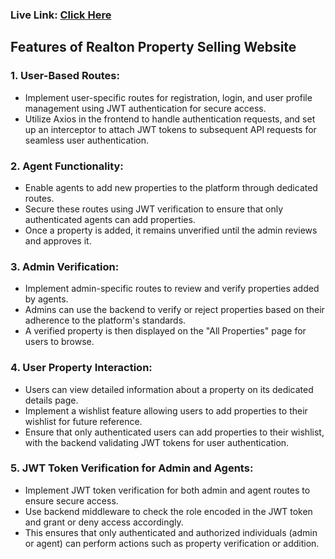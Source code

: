 ### Live Link: [Click Here](https://realton-650f4.web.app)
## Features of Realton Property Selling Website
### 1. User-Based Routes:
- Implement user-specific routes for registration, login, and user profile management using JWT authentication for secure access.
- Utilize Axios in the frontend to handle authentication requests, and set up an interceptor to attach JWT tokens to subsequent API requests for seamless user authentication.
### 2. Agent Functionality:
- Enable agents to add new properties to the platform through dedicated routes.
- Secure these routes using JWT verification to ensure that only authenticated agents can add properties.
- Once a property is added, it remains unverified until the admin reviews and approves it.
### 3. Admin Verification:
- Implement admin-specific routes to review and verify properties added by agents.
- Admins can use the backend to verify or reject properties based on their adherence to the platform's standards.
- A verified property is then displayed on the "All Properties" page for users to browse.
### 4. User Property Interaction:
- Users can view detailed information about a property on its dedicated details page.
- Implement a wishlist feature allowing users to add properties to their wishlist for future reference.
- Ensure that only authenticated users can add properties to their wishlist, with the backend validating JWT tokens for user authentication.
### 5. JWT Token Verification for Admin and Agents:
- Implement JWT token verification for both admin and agent routes to ensure secure access.
- Use backend middleware to check the role encoded in the JWT token and grant or deny access accordingly.
- This ensures that only authenticated and authorized individuals (admin or agent) can perform actions such as property verification or addition.

